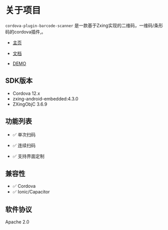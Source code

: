 # 关于项目

`cordova-plugin-barcode-scanner` 是一款基于Zxing实现的二维码，一维码/条形码的cordova插件,。



- [主页](https://byteee.fund/project/cordova-plugin-barcode-scanner)

- [文档](https://byteee.fund/doc/cordova-plugin-barcode-scanner/)

- [DEMO](https://github.com/byteee-fund/cordova-plugin-barcode-scanner-demo)

  

## SDK版本

- Cordova 12.x
- zxing-android-embedded:4.3.0
- ZXingObjC 3.6.9



## 功能列表

- ✅ 单次扫码

- ✅ 连续扫码   

- ✅ 支持界面定制   

  

## 兼容性

- ✅ Cordova
- ✅ Ionic/Capacitor

## 软件协议

Apache 2.0
